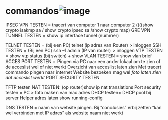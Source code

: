 # commandos![image](https://user-images.githubusercontent.com/102428627/188999250-f6c0d1f4-4869-4920-ad49-847c442eb02f.png)

















IPSEC VPN TESTEN = tracert van computer 1 naar computer 2 ((((show crypto isakmp sa / show crypto ipsec sa /show crypto map)
GRE VPN TUNNEL TESTEN = show ip interface tunnel (nummer)
 
TELNET TESTEN = (bij een PC)  telnet (ip adres van Router) > inloggen
SSH TESTEN = (Bij een PC) ssh –1 admin (IP van router) > inloggen
VTP TESTEN = show vtp status (bij switch) + show
VLAN TESTEN = show vlan brief
ACCES PORT TESTEN = Pingen via PC naar een ander lokaal om te zien of de acceslist wel of niet werkt
Overzicht van acceslist laten zien
Met tracert commando pingen naar internet
Website bezoeken mag wel *foto laten zien dat acceslist werkt*
PORT SECURITY TESTEN
 
TFTP testen
NAT TESTEN: (op router)show ip nat translations
Port security testen = PC > foto maken van mac adres
DHCP testen=
DHCP pool bij server
Helper adres laten show running-config

DNS TESTEN = naam van website pingen. Bij “conclusies” erbij zetten “kan wel verbinden met IP adres” als website naam niet werkt
